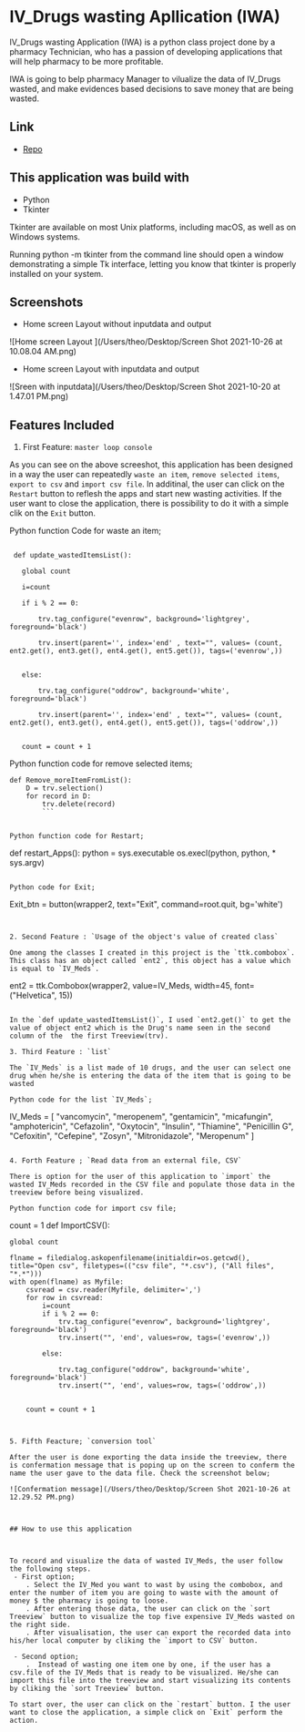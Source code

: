 # IV_Drugs wasting Apllication (IWA)

IV_Drugs wasting Application (IWA) is a python class project done by a pharmacy Technician, who has a passion of developing applications that will help pharmacy to be more profitable. 

IWA is going to belp pharmacy Manager to vilualize the  data of IV_Drugs wasted, and make evidences based decisions to save money that are being wasted.

## Link

- [Repo](https://github.com/NIYITANGA/Python_IV_Meds_WastingApps)

## This application was build with

- Python
- Tkinter

Tkinter are available on most Unix platforms, including macOS, as well as on Windows systems.

Running python -m tkinter from the command line should open a window demonstrating a simple Tk interface, letting you know that tkinter is properly installed on your system.


## Screenshots

- Home screen Layout without inputdata and output

![Home screen Layout ](/Users/theo/Desktop/Screen Shot 2021-10-26 at 10.08.04 AM.png)

- Home screen Layout with inputdata and output

![Sreen with inputdata](/Users/theo/Desktop/Screen Shot 2021-10-20 at 1.47.01 PM.png)

## Features Included

1. First Feature: `master loop console`

As you can see on the above screeshot, this application has been designed in a way the user can repeatedly `waste an item`, `remove selected items`, `export to csv` and `import csv file`.  In additinal, the user can click on the `Restart` button to reflesh the apps and start new wasting activities. If the user want to close the application, there is possibility to do it with a simple clik on the `Exit` button.

Python function Code for waste an item;

```count = 1

 def update_wastedItemsList():

   global count 
   
   i=count

   if i % 2 == 0:

       trv.tag_configure("evenrow", background='lightgrey', foreground='black')
       
       trv.insert(parent='', index='end' , text="", values= (count, ent2.get(), ent3.get(), ent4.get(), ent5.get()), tags=('evenrow',)) 
       
       
   else:

       trv.tag_configure("oddrow", background='white', foreground='black')
       
       trv.insert(parent='', index='end' , text="", values= (count, ent2.get(), ent3.get(), ent4.get(), ent5.get()), tags=('oddrow',)) 
    
      
   count = count + 1
   ```
 
Python function code for remove selected items;

```
def Remove_moreItemFromList():
    D = trv.selection()
    for record in D:
        trv.delete(record)
        ```


Python function code for Restart;

```
def restart_Apps():
    python = sys.executable
    os.execl(python, python, * sys.argv)

```

Python code for Exit;

```
Exit_btn = button(wrapper2, text="Exit", command=root.quit, bg='white')
```


2. Second Feature : `Usage of the object's value of created class`

One among the classes I created in this project is the `ttk.combobox`. This class has an object called `ent2`, this object has a value which is equal to `IV_Meds`. 

```
ent2 = ttk.Combobox(wrapper2, value=IV_Meds, width=45, font=("Helvetica", 15))
```

In the `def update_wastedItemsList()`, I used `ent2.get()` to get the value of object ent2 which is the Drug's name seen in the second column of the  the first Treeview(trv).

3. Third Feature : `list`

The `IV_Meds` is a list made of 10 drugs, and the user can select one drug when he/she is entering the data of the item that is going to be wasted

Python code for the list `IV_Meds`;

```
IV_Meds = [
    "vancomycin",
    "meropenem",
    "gentamicin",
    "micafungin",
    "amphotericin",
    "Cefazolin",
    "Oxytocin",
    "Insulin",
    "Thiamine",
    "Penicillin G",
    "Cefoxitin",
    "Cefepine",
    "Zosyn",
    "Mitronidazole",
    "Meropenum"
]
```

4. Forth Feature ; `Read data from an external file, CSV`

There is option for the user of this application to `import` the wasted IV_Meds recorded in the CSV file and populate those data in the treeview before being visualized.

Python function code for import csv file;

```
count = 1
def ImportCSV():

    global count

    flname = filedialog.askopenfilename(initialdir=os.getcwd(), title="Open csv", filetypes=(("csv file", "*.csv"), ("All files", "*.*")))
    with open(flname) as Myfile:
        csvread = csv.reader(Myfile, delimiter=',')
        for row in csvread:
            i=count
            if i % 2 == 0:
                trv.tag_configure("evenrow", background='lightgrey', foreground='black')
                trv.insert("", 'end', values=row, tags=('evenrow',))

            else:

                trv.tag_configure("oddrow", background='white', foreground='black')
                trv.insert("", 'end', values=row, tags=('oddrow',))


        count = count + 1
        


```


5. Fifth Feacture; `conversion tool`

After the user is done exporting the data inside the treeview, there is confermation message that is poping up on the screen to conferm the name the user gave to the data file. Check the screenshot below;

![Confermation message](/Users/theo/Desktop/Screen Shot 2021-10-26 at 12.29.52 PM.png)



## How to use this application



To record and visualize the data of wasted IV_Meds, the user follow the following steps. 
 - First option;
    . Select the IV_Med you want to wast by using the combobox, and enter the number of item you are going to waste with the amount of money $ the pharmacy is going to loose.
    . After entering those data, the user can click on the `sort Treeview` button to visualize the top five expensive IV_Meds wasted on the right side.
    . After visualisation, the user can export the recorded data into his/her local computer by cliking the `import to CSV` button.

 - Second option;
    .  Instead of wasting one item one by one, if the user has a csv.file of the IV_Meds that is ready to be visualized. He/she can  import this file into the treeview and start visualizing its contents by cliking the `sort Treeview` button.

To start over, the user can click on the `restart` button. I the user want to close the application, a simple click on `Exit` perform the action.
